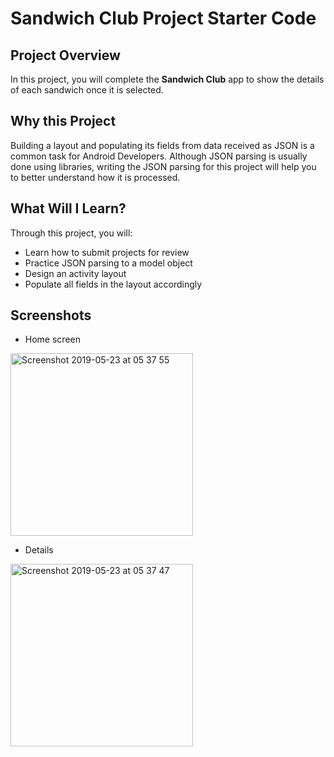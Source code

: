 # Sandwich Club Project Starter Code

## Project Overview
In this project, you will complete the **Sandwich Club** app to
show the details of each sandwich once it is selected.

## Why this Project

Building a layout and populating its fields from data received as JSON
is a common task for Android Developers. Although JSON parsing is usually
done using libraries, writing the JSON parsing for  this project will
help you to better understand how it is processed.

## What Will I Learn?
Through this project, you will:
- Learn how to submit projects for review
- Practice JSON parsing to a model object
- Design an activity layout
- Populate all fields in the layout accordingly

## Screenshots

* Home screen

<img width="292" alt="Screenshot 2019-05-23 at 05 37 55" src="https://user-images.githubusercontent.com/11368889/58221965-2e8c9700-7d1d-11e9-860a-3bd2af19b370.png">

* Details

<img width="292" alt="Screenshot 2019-05-23 at 05 37 47" src="https://user-images.githubusercontent.com/11368889/58221996-4a903880-7d1d-11e9-975c-69e2aedda696.png">
